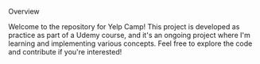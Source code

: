 Overview

Welcome to the repository for Yelp Camp! This project is developed as practice as part of a Udemy course, and it's an ongoing project where I'm learning and implementing various concepts. Feel free to explore the code and contribute if you're interested!

